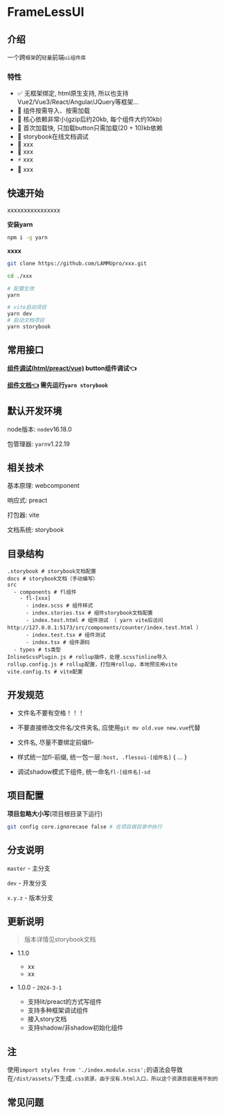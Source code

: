 # FrameLessUI

## 介绍

一个跨`框架`的`轻量`前端`ui组件库`

### 特性

- ✅ 无框架绑定, html原生支持, 所以也支持Vue2/Vue3/React/Angular/JQuery等框架...
- 🧙‍ 组件按需导入、按需加载
- 🔋 核心依赖非常小(gzip后约20kb, 每个组件大约10kb)
- 🐎 首次加载快, 只加载button只需加载(20 + 10)kb依赖
- 🍃 storybook在线文档调试
- 🐻 xxx
- 🥃 xxx
- ⚡️ xxx
- 👀 xxx

## 快速开始

xxxxxxxxxxxxxxxx

**安装yarn**

```sh
npm i -g yarn
```

**xxxx**

```sh
git clone https://github.com/LAMMUpro/xxx.git

cd ./xxx

# 配置生效
yarn

# vite启动项目
yarn dev 
# 启动文档项目
yarn storybook 
```

## 常用接口

**[组件调试(html/preact/vue)](http://localhost:5173/src/components/button/index.test.html) button组件调试👈**

**[组件文档👈](http://localhost:6008/) 需先运行`yarn storybook`**

## 默认开发环境

node版本: `node`v16.18.0

包管理器: `yarn`v1.22.19

## 相关技术

基本原理: webcomponent

响应式: preact

打包器: vite

文档系统: storybook


## 目录结构
```SH
.storybook # storybook文档配置
docs # storybook文档（手动编写）
src
  - components # fl组件
    - fl-[xxx]
      - index.scss # 组件样式
      - index.stories.tsx # 组件storybook文档配置
      - index.test.html # 组件测试 （ yarn vite后访问 http://127.0.0.1:5173/src/components/counter/index.test.html ）
      - index.test.tsx # 组件测试
      - index.tsx # 组件源码
  - types # ts类型
InlineScssPlugin.js # rollup插件，处理.scss?inline导入
rollup.config.js # rollup配置，打包用rollup，本地预览用vite
vite.config.ts # vite配置
```

## 开发规范

- 文件名不要有空格！！！

- 不要直接修改文件名/文件夹名, 应使用`git mv old.vue new.vue`代替

- 文件名, 尽量不要绑定前缀fl-

- 样式统一加fl-前缀, 统一包一层`:host, .flessui-[组件名]` { ... }

- 调试shadow模式下组件, 统一命名`fl-[组件名]-sd`

## 项目配置

**项目忽略大小写**(项目根目录下运行)

```sh
git config core.ignorecase false # 在项目根目录中执行
```

## 分支说明

`master` - 主分支

`dev` - 开发分支

`x.y.z` - 版本分支

## 更新说明
> 版本详情见storybook文档

- 1.1.0
  - xx
  - xx

- 1.0.0 - `2024-3-1`
  - 支持lit/preact的方式写组件
  - 支持多种框架调试组件
  - 接入story文档
  - 支持shadow/非shadow初始化组件


## 注

使用`import styles from './index.module.scss';`的语法会导致在`/dist/assets/`下生成`.css资源，由于没有.html入口，所以这个资源目前是用不到的`

## 常见问题


